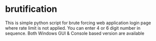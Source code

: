 # brutification
This is simple python script for brute forcing web application login page where rate limit is not applied. You can enter 4 or 6 digit number in sequence. Both Windows GUI &amp; Console based version are available
